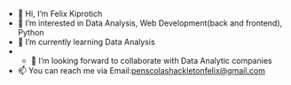 - 👋 Hi, I’m Felix Kiprotich
- 👀 I’m interested in Data Analysis, Web Development(back and frontend), Python
- 🌱 I’m currently learning Data Analysis 
- - 💞️ I’m looking forward to collaborate with Data Analytic companies
- 📫 You can reach me via Email:penscolashackletonfelix@gmail.com

<!---
penscola/penscola is a ✨ special ✨ repository because its `README.md` (this file) appears on your GitHub profile.
You can click the Preview link to take a look at your changes.
--->
